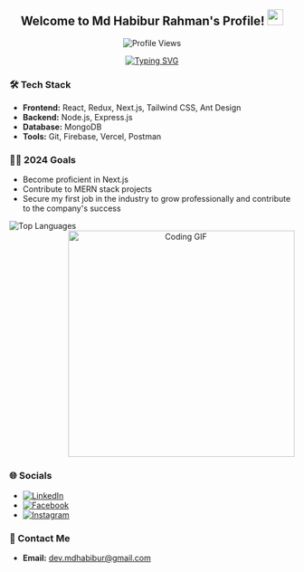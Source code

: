 <div align="center">
  <h2>Welcome to Md Habibur Rahman's Profile! <img src="https://media.giphy.com/media/hvRJCLFzcasrR4ia7z/giphy.gif" width="28"></h2>
</div>


<p align="center">
  <img src="https://komarev.com/ghpvc/?username=hrhabib07&label=Profile%20views&color=0e75b6&style=flat" alt="Profile Views" />
</p>

<div align="center">
  <a href="https://git.io/typing-svg">
    <img src="https://readme-typing-svg.demolab.com?font=Fira+Code&color=38C2FF&center=true&vCenter=true&width=435&lines=Web+Developer;MERN+Stack+Developer;Next.js+Enthusiast" alt="Typing SVG" />
  </a>
</div>



### 🛠️ Tech Stack

- **Frontend:** React, Redux, Next.js, Tailwind CSS, Ant Design
- **Backend:** Node.js, Express.js
- **Database:** MongoDB
- **Tools:** Git, Firebase, Vercel, Postman


### 👨‍💻 2024 Goals

- Become proficient in Next.js
- Contribute to MERN stack projects
- Secure my first job in the industry to grow professionally and contribute to the company's success


<div align="center">
  <img align="left" src="https://github-readme-stats.vercel.app/api/top-langs?username=hrhabib07&show_icons=true&locale=en&layout=compact" alt="Top Languages" />
  <img align="right" alt="Coding GIF" width="400" src="https://64.media.tumblr.com/2d0af9c90d1b1107313cc20bda01548a/tumblr_outwxnanpp1u79o2lo1_1280.gif">
</div>

<br clear="both" />


### 🌐 Socials

- [![LinkedIn](https://img.shields.io/badge/LinkedIn-%230077B5.svg?logo=linkedin&logoColor=white)](https://linkedin.com/in/mdhabibur-hr7) 
- [![Facebook](https://img.shields.io/badge/Facebook-%231877F2.svg?logo=Facebook&logoColor=white)](https://facebook.com/habib.tgc) 
- [![Instagram](https://img.shields.io/badge/Instagram-%23E4405F.svg?logo=Instagram&logoColor=white)](https://instagram.com/habib.tgc)



### 📧 Contact Me

- **Email:** [dev.mdhabibur@gmail.com](mailto:dev.mdhabibur@gmail.com)

